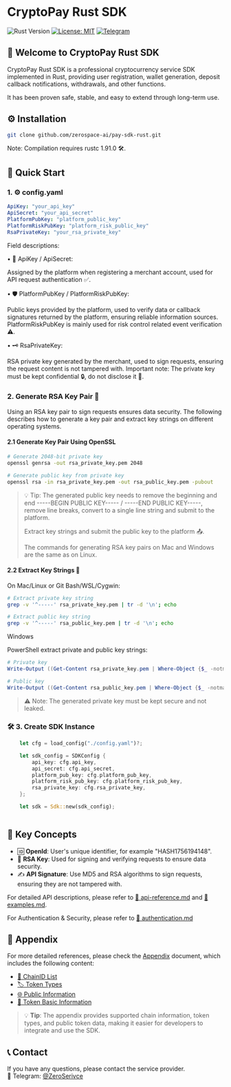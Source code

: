 # CryptoPay Rust SDK

![Rust Version](https://img.shields.io/badge/rust-1.91+-blue.svg)
[![License: MIT](https://img.shields.io/badge/License-MIT-yellow.svg)](https://opensource.org/licenses/MIT)
[![Telegram](https://img.shields.io/badge/chat-Telegram-blue?logo=telegram)](https://t.me/ZeroSerivce)

## 🌟 Welcome to CryptoPay Rust SDK

CryptoPay Rust SDK is a professional cryptocurrency service SDK implemented in Rust, providing user registration, wallet generation, deposit callback notifications, withdrawals, and other functions.

It has been proven safe, stable, and easy to extend through long-term use.

## ⚙️ Installation

```bash
git clone github.com/zerospace-ai/pay-sdk-rust.git
```

Note: Compilation requires rustc 1.91.0 🛠️.
## 🚀 Quick Start
### 1. ⚙️ config.yaml

```yaml
ApiKey: "your_api_key"
ApiSecret: "your_api_secret"
PlatformPubKey: "platform_public_key"
PlatformRiskPubKey: "platform_risk_public_key"
RsaPrivateKey: "your_rsa_private_key"
```

Field descriptions:

• 🔑 ApiKey / ApiSecret:

Assigned by the platform when registering a merchant account, used for API request authentication ✅.

• 🛡️ PlatformPubKey / PlatformRiskPubKey:

Public keys provided by the platform, used to verify data or callback signatures returned by the platform, ensuring reliable information sources. PlatformRiskPubKey is mainly used for risk control related event verification ⚠️.

• 🗝️ RsaPrivateKey:

RSA private key generated by the merchant, used to sign requests, ensuring the request content is not tampered with. Important note: The private key must be kept confidential 🔒, do not disclose it 🚫.

### 2. Generate RSA Key Pair 🔐

Using an RSA key pair to sign requests ensures data security. The following describes how to generate a key pair and extract key strings on different operating systems.

#### 2.1 Generate Key Pair Using OpenSSL

```bash
# Generate 2048-bit private key
openssl genrsa -out rsa_private_key.pem 2048

# Generate public key from private key
openssl rsa -in rsa_private_key.pem -out rsa_public_key.pem -pubout
```

> 💡 Tip: The generated public key needs to remove the beginning and end -----BEGIN PUBLIC KEY----- / -----END PUBLIC KEY-----, remove line breaks, convert to a single line string and submit to the platform.
> 
> Extract key strings and submit the public key to the platform 📤.
>
>The commands for generating RSA key pairs on Mac and Windows are the same as on Linux.

#### 2.2 Extract Key Strings 🔑

On Mac/Linux or Git Bash/WSL/Cygwin:

```bash
# Extract private key string
grep -v '^-----' rsa_private_key.pem | tr -d '\n'; echo

# Extract public key string
grep -v '^-----' rsa_public_key.pem | tr -d '\n'; echo
```

Windows

PowerShell extract private and public key strings:

```powershell
# Private key
Write-Output ((Get-Content rsa_private_key.pem | Where-Object {$_ -notmatch "^-----"}) -join "")

# Public key
Write-Output ((Get-Content rsa_public_key.pem | Where-Object {$_ -notmatch "^-----"}) -join "")
```

> ⚠️ Note: The generated private key must be kept secure and not leaked.


### 🛠️ 3. Create SDK Instance

```rust
    let cfg = load_config("./config.yaml")?;

    let sdk_config = SDKConfig {
        api_key: cfg.api_key,
        api_secret: cfg.api_secret,
        platform_pub_key: cfg.platform_pub_key,
        platform_risk_pub_key: cfg.platform_risk_pub_key,
        rsa_private_key: cfg.rsa_private_key,
    };

    let sdk = Sdk::new(sdk_config);
    
```

## 🔑 Key Concepts

- 🆔 **OpenId**: User's unique identifier, for example "HASH1756194148".
- 🔐 **RSA Key**: Used for signing and verifying requests to ensure data security.
- ✍️ **API Signature**: Use MD5 and RSA algorithms to sign requests, ensuring they are not tampered with.

For detailed API descriptions, please refer to [🧩 api-reference.md](./api-reference.md) and [🧩 examples.md](./examples.md).

For Authentication & Security, please refer to [🧩 authentication.md](./authentication.md)

## 📎 Appendix

For more detailed references, please check the [Appendix](./appendix.md) document, which includes the following content:

- [🧩 ChainID List](./appendix.md#-chainid-list)
- [🏷️ Token Types](./appendix.md#-token-type)
- [🌐 Public Information](./appendix.md#-public-information)
- [🔰 Token Basic Information](./appendix.md#-token-basic-information)

> 💡 **Tip**: The appendix provides supported chain information, token types, and public token data, making it easier for developers to integrate and use the SDK.

## 📞 Contact

If you have any questions, please contact the service provider.  
💬 Telegram: [@ZeroSerivce](https://t.me/ZeroSerivce)
